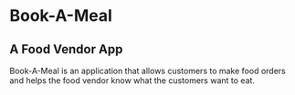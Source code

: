 # Book-A-Meal

## A Food Vendor App

Book-A-Meal is an application that allows customers to make food orders and helps the food vendor know what the customers want to eat.
